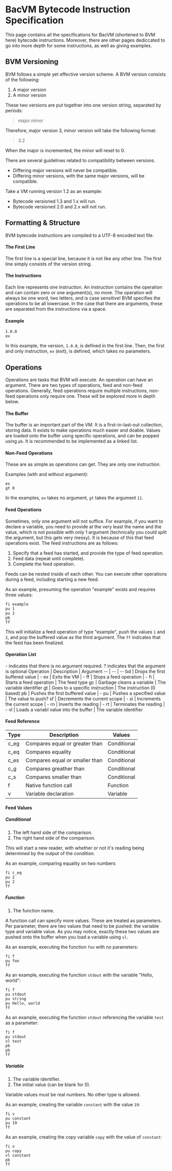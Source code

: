 # BacVM Bytecode Instruction Specification
This page contains all the specifications for BacVM (shortened to BVM here) bytecode instructions. Moreover, there are other pages dediccated to go into more depth for some instructions, as well as giving examples.

## BVM Versioning
BVM follows a simple yet effective version scheme. A BVM version consists of the following:
1. A major version
2. A minor version

These two versions are put together into one version string, separated by periods:
> major.minor

Therefore, major version 3, minor version will take the following format:
> 3.2

When the major is incremented, the minor will reset to 0.

There are several guidelines related to compatibility between versions.
* Differing major versions will never be compatible.
* Differing minor versions, with the same major versions, will be compatible.

Take a VM running version 1.2 as an example:
* Bytecode versioned 1.3 and 1.x will run.
* Bytecode versioned 2.0 and 2.x will not run.

## Formatting & Structure
BVM bytecode instructions are compiled to a UTF-8 encoded text file.

#### The First Line
The first line is a special line, because it is not like any other line. The first line simply consists of the version string.

#### The Instructions
Each line represents one instruction. An instruction contains the operation and can contain zero or one argument(s), no more. The operation will always be one word, two letters, and is case sensitive! BVM specifies the operations to be all lowercase. In the case that there are arguments, these are separated from the instructions via a space.

#### Example
```
1.0.0
ex
```
In this example, the version, `1.0.0`, is defined in the first line. Then, the first and only instruction, `ex` (exit), is defined, which takes no parameters.

## Operations
Operations are tasks that BVM will execute. An operation can have an argument. There are two types of operations, feed and non-feed operations. Generally, feed operations require multiple instructions, non-feed operations only require one. These will be explored more in depth below.

#### The Buffer
The buffer is an important part of the VM. It is a first-in-last-out collection, storing data. It exists to make operations much easier and doable. Values are loaded onto the buffer using specific operations, and can be popped using `pb`. It is recommended to be implemented as a linked list.

#### Non-Feed Operations
These are as simple as operations can get. They are only one instruction.

Examples (with and without argument):
```
ex
gt 0
```
In the examples, `ex` takes no argument, `gt` takes the argument `11`.

#### Feed Operations
Sometimes, only one argument will not suffice. For example, if you want to declare a variable, you need to provide at the very least the name and the value, which is not possible with only 1 argument (technically you could split the argument, but this gets very messy). It is because of this that feed operations exist. The feed instructions are as follows:
1. Specify that a feed has started, and provide the type of feed operation.
2. Feed data (repeat until complete).
3. Complete the feed operation.

Feeds can be nested inside of each other. You can execute other operations during a feed, including starting a new feed.

As an example, presuming the operation "example" exists and requires three values:
```
fi example
pu 1
pu 2
pb
ff
```
This will initialize a feed operation of type "example", push the values `1` and `2`, and pop the buffered value as the third argument. The `ff` indicates that the feed has been finalized.

#### Operation List
\- indicates that there is no argument required.
? indicates that the argument is optional
Operation | Description | Argument
-- | -- | --
bd | Drops the first buffered value | -
ex | Exits the VM | -
ff | Stops a feed operation | -
fi | Starts a feed operation | The feed type
gc | Garbage cleans a variable | The variable identifier
gt | Goes to a specific instruction | The instruction (0 based)
pb | Pushes the first buffered value | -
pu | Pushes a specified value | The value to push?
sf | Decrements the current scope | - 
si | Increments the current scope | -
rn | Inverts the reading | -
rt | Terminates the reading | -
vl | Loads a variabl value into the buffer | The variable identifier

#### Feed Reference
Type | Description | Values
-- | -- | --
c_eg | Compares equal or greater than | Conditional
c_eq | Compares equality | Conditional
c_es | Compares equal or smaller than | Conditional
c_g | Compares greather than | Conditional
c_s | Compares smaller than | Conditional
f | Native function call | Function
v | Variable declaration | Variable

#### Feed Values

##### Conditional
1) The left hand side of the comparison.
2) The right hand side of the comparison.

This will start a new reader, with whether or not it's reading being determined by the output of the condition.

As an example, comparing equality on two numbers
```
fi c_eq
pu 2
pu 2
ff
```

##### Function
1. The function name.

A function call can specify more values. These are treated as parameters. Per parameter, there are two values that need to be pushed: the variable type and variable value. As you may notice, exactly these two values are pushed onto the buffer when you load a variable using `vl`.

As an example, executing the function `foo` with no parameters:
```
fi f
pu foo
ff
```

As an example, executing the function `stdout` with the variable "Hello, world":
```
fi f
pu stdout
pu string
pu Hello, world
ff
```

As an example, executing the function `stdout` referencing the variable `test` as a parameter:
```
fi f
pu stdout
vl test
pb
pb
ff
```

##### Variable
1. The variable identifier.
3. The initial value (can be blank for 0).

Variable values must be real numbers. No other type is allowed.

As an example, creating the variable `constant` with the value `19`:
```
fi v
pu constant
pu 19
ff
```
As an example, creating the copy variable `copy` with the value of `constant`:
```
fi v
pu copy
vl constant
pb
ff
```